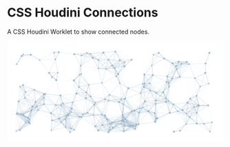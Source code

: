 # CSS Houdini Connections

A CSS Houdini Worklet to show connected nodes.

![CSS Houdini Connections](./assets/connections.png)

